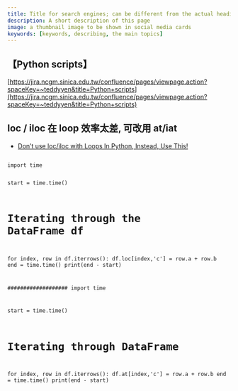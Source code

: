 ```yaml
---
title: Title for search engines; can be different from the actual heading
description: A short description of this page
image: a thumbnail image to be shown in social media cards
keywords: [keywords, describing, the main topics]
---
```



## 【Python scripts】
[https://jira.ncgm.sinica.edu.tw/confluence/pages/viewpage.action?spaceKey=~teddyyen&title=Python+scripts](https://jira.ncgm.sinica.edu.tw/confluence/pages/viewpage.action?spaceKey=~teddyyen&title=Python+scripts)


## loc / iloc 在 loop 效率太差, 可改用 at/iat
* [Don’t use loc/iloc with Loops In Python, Instead, Use This!](https://medium.com/codex/dont-use-loc-iloc-with-loops-in-python-instead-use-this-f9243289dde7)

<code>
import time
 
start = time.time()
 
# Iterating through the DataFrame df
for index, row in df.iterrows():
        df.loc[index,'c'] = row.a + row.b
end = time.time()
print(end - start)
 
###################
import time
 
start = time.time()
 
# Iterating through DataFrame
for index, row in df.iterrows():
    df.at[index,'c'] = row.a + row.b
end = time.time()
print(end - start)

</code>

